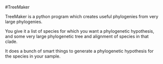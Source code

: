 #TreeMaker

TreeMaker is a python program which creates useful phylogenies from very large
phylogenies.

You give it a list of species for which you want a phylogenetic hypothesis, and some 
very large phylogenetic tree and alignment of species in that clade.

It does a bunch of smart things to generate a phylogenetic hypothesis for the species
in your sample.
